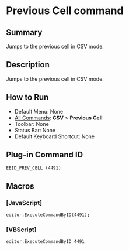 # Previous Cell command

## Summary

Jumps to the previous cell in CSV mode.

## Description

Jumps to the previous cell in CSV mode.

## How to Run

- Default Menu: None
- [All Commands](../tools/all_commands): **CSV** \> **Previous Cell**
- Toolbar: None
- Status Bar: None
- Default Keyboard Shortcut: None

## Plug-in Command ID

```
EEID_PREV_CELL (4491)```

## Macros

### \[JavaScript\]

```
editor.ExecuteCommandByID(4491);
```

### \[VBScript\]

```
editor.ExecuteCommandByID 4491
```
